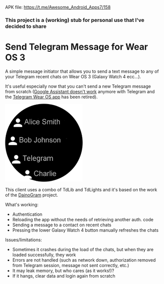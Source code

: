 APK file: https://t.me/Awesome_Android_Apps7/158


### This project is a (working) stub for personal use that I've decided to share

# Send Telegram Message for Wear OS 3
A simple message initiator that allows you to send a text message
to any of your Telegram recent chats on Wear OS 3 (Galaxy Watch 4 ecc...).

It's useful especially now that you can't send a new Telegram
message from scratch ([Google Assistant doesn't work](https://support.google.com/assistant/thread/142052062?hl=en) anymore with Telegram
and the [Telegram Wear OS app](https://telegram.org/blog/android-wear-2-0) has been retired).

![Screenshot of the app](screenshot.png)

This client uses a combo of TdLib and TdLights and it's based on
the work of the [DainoGram](https://github.com/daino-selvatico/DainoGram) project.

What's working:
- Authentication
- Reloading the app without the needs of retrieving another auth. code
- Sending a message to a contact on recent chats
- Pressing the lower Galaxy Watch 4 button manually refreshes the chats

Issues/limitations:
- Sometimes it crashes during the load of the chats, but when they are loaded
successfully, they work
- Errors are not handled (such as network down, authorization removed from
Telegram session, message not sent correctly, etc.)
- It may leak memory, but who cares (as it works!)?
- If it hangs, clear data and login again from scratch


